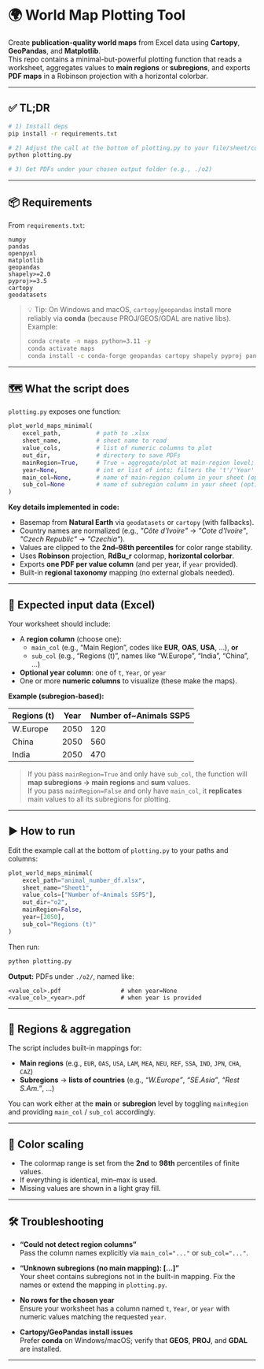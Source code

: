 # 🌍 World Map Plotting Tool

Create **publication-quality world maps** from Excel data using **Cartopy**, **GeoPandas**, and **Matplotlib**.  
This repo contains a minimal-but-powerful plotting function that reads a worksheet, aggregates values to **main regions** or **subregions**, and exports **PDF maps** in a Robinson projection with a horizontal colorbar.

---

## ✅ TL;DR

```bash
# 1) Install deps
pip install -r requirements.txt

# 2) Adjust the call at the bottom of plotting.py to your file/sheet/columns
python plotting.py

# 3) Get PDFs under your chosen output folder (e.g., ./o2)
```

---

## 📦 Requirements

From `requirements.txt`:

```
numpy
pandas
openpyxl
matplotlib
geopandas
shapely>=2.0
pyproj>=3.5
cartopy
geodatasets
```

> 💡 Tip: On Windows and macOS, `cartopy`/`geopandas` install more reliably via **conda** (because PROJ/GEOS/GDAL are native libs).  
> Example:
> ```bash
> conda create -n maps python=3.11 -y
> conda activate maps
> conda install -c conda-forge geopandas cartopy shapely pyproj pandas openpyxl matplotlib -y
> ```

---

## 🗺️ What the script does

`plotting.py` exposes one function:

```python
plot_world_maps_minimal(
    excel_path,          # path to .xlsx
    sheet_name,          # sheet name to read
    value_cols,          # list of numeric columns to plot
    out_dir,             # directory to save PDFs
    mainRegion=True,     # True → aggregate/plot at main-region level; False → subregion level
    year=None,           # int or list of ints; filters the 't'/'Year' column if present
    main_col=None,       # name of main-region column in your sheet (optional)
    sub_col=None         # name of subregion column in your sheet (optional)
)
```

**Key details implemented in code:**

- Basemap from **Natural Earth** via `geodatasets` or `cartopy` (with fallbacks).
- Country names are normalized (e.g., *"Côte d'Ivoire"* → *"Cote d'Ivoire"*, *"Czech Republic"* → *"Czechia"*).
- Values are clipped to the **2nd–98th percentiles** for color range stability.
- Uses **Robinson** projection, **RdBu_r** colormap, **horizontal colorbar**.
- Exports **one PDF per value column** (and per year, if `year` provided).
- Built-in **regional taxonomy** mapping (no external globals needed).

---

## 🔢 Expected input data (Excel)

Your worksheet should include:
- A **region column** (choose one):
  - `main_col` (e.g., “Main Region”, codes like **EUR**, **OAS**, **USA**, …), **or**
  - `sub_col` (e.g., “Regions (t)”, names like “W.Europe”, “India”, “China”, …)
- **Optional year column**: one of `t`, `Year`, or `year`
- One or more **numeric columns** to visualize (these make the maps).

**Example (subregion-based):**

| Regions (t) | Year | Number of~Animals SSP5 |
|-------------|------|------------------------|
| W.Europe    | 2050 | 120                    |
| China       | 2050 | 560                    |
| India       | 2050 | 470                    |

> If you pass `mainRegion=True` and only have `sub_col`, the function will **map subregions → main regions** and **sum** values.  
> If you pass `mainRegion=False` and only have `main_col`, it **replicates** main values to all its subregions for plotting.

---

## ▶️ How to run

Edit the example call at the bottom of `plotting.py` to your paths and columns:
```python
plot_world_maps_minimal(
    excel_path="animal_number_df.xlsx",
    sheet_name="Sheet1",
    value_cols=["Number of~Animals SSP5"],
    out_dir="o2",
    mainRegion=False,
    year=[2050],
    sub_col="Regions (t)"
)
```

Then run:
```bash
python plotting.py
```

**Output:** PDFs under `./o2/`, named like:
```
<value_col>.pdf                 # when year=None
<value_col>_<year>.pdf          # when year is provided
```

---



## 🧭 Regions & aggregation

The script includes built-in mappings for:
- **Main regions** (e.g., `EUR`, `OAS`, `USA`, `LAM`, `MEA`, `NEU`, `REF`, `SSA`, `IND`, `JPN`, `CHA`, `CAZ`)
- **Subregions** → **lists of countries** (e.g., *“W.Europe”*, *“SE.Asia”*, *“Rest S.Am.”*, …)

You can work either at the **main** or **subregion** level by toggling `mainRegion` and providing `main_col` / `sub_col` accordingly.

---

## 🧩 Color scaling

- The colormap range is set from the **2nd** to **98th** percentiles of finite values.
- If everything is identical, min–max is used.
- Missing values are shown in a light gray fill.

---

## 🛠️ Troubleshooting

- **“Could not detect region columns”**  
  Pass the column names explicitly via `main_col="..."` or `sub_col="..."`.

- **“Unknown subregions (no main mapping): [...]”**  
  Your sheet contains subregions not in the built-in mapping. Fix the names or extend the mapping in `plotting.py`.

- **No rows for the chosen year**  
  Ensure your worksheet has a column named `t`, `Year`, or `year` with numeric values matching the requested `year`.

- **Cartopy/GeoPandas install issues**  
  Prefer **conda** on Windows/macOS; verify that **GEOS**, **PROJ**, and **GDAL** are installed.

---

